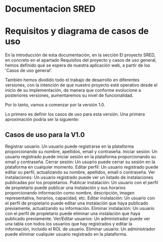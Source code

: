  # Documentacion SRED

 # Requisitos y diagrama de casos de uso 
En la introducción de esta documentación, en la sección El proyecto SRED, en concreto en el apartado Requisitos del proyecto y casos de uso general, hemos definido qué se espera de nuestra aplicación web, a partir de los 'Casos de uso general'.

También hemos dividido todo el trabajo de desarrollo en diferentes versiones, con la intención de que nuestro proyecto esté operativo desde el inicio de su implementación, de manera que conforme evolucione a posteriores versiones, aumentaremos su nivel de funcionalidad.

Por lo tanto, vamos a comenzar por la versión 1.0.

Lo primero es definir los casos de uso para esta versión. Una primera aproximación podría ser la siguiente:

## Casos de uso para la V1.0
Registrar usuario: Un usuario puede registrarse en la plataforma proporcionando su nombre, apellidos, email y contraseña.
Iniciar sesión: Un usuario registrado puede iniciar sesión en la plataforma proporcionando su email y contraseña.
Cerrar sesión: Un usuario puede cerrar su sesión en la plataforma en cualquier momento.
Editar perfil: Un usuario registrado puede editar su perfil, actualizando su nombre, apellidos, email o contraseña.
Ver instalaciones: Un usuario registrado puede ver un listado de instalaciones publicadas por los propietarios.
Publicar instalación: Un usuario con el perfil de propietario puede publicar una instalación y sus horarios proporcionando información como nombre, descripción, imagen representativa, horarios, capacidad, etc.
Editar instalación: Un usuario con el perfil de propietario puede editar una instalación que haya publicado previamente, actualizando su información.
Eliminar instalación: Un usuario con el perfil de propietario puede eliminar una instalación que haya publicado previamente.
Ver/Editar usuarios: Un administrador puede ver una tabla con todos los usuarios que hay registrados y editar la información, incluido el ROL de usuario.
Eliminar usuario: Un administrador puede eliminar cualquier usuario registrado en la plataforma.
